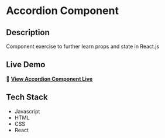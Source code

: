 # Accordion Component

## Description
Component exercise to further learn props and state in React.js

## Live Demo
🔗 **[View Accordion Component Live](https://accordion-component-zahn.vercel.app/)**  

## Tech Stack
- Javascript
- HTML
- CSS
- React

